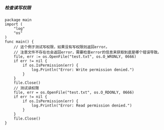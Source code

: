 ##### 检查读写权限
    package main
    import (
        "log"
        "os"
    )
    func main() {
        // 这个例子测试写权限，如果没有写权限则返回error。
        // 注意文件不存在也会返回error，需要检查error的信息来获取到底是哪个错误导致。
        file, err := os.OpenFile("test.txt", os.O_WRONLY, 0666)
        if err != nil {
            if os.IsPermission(err) {
                log.Println("Error: Write permission denied.")
            }
        }
        file.Close()
        // 测试读权限
        file, err = os.OpenFile("test.txt", os.O_RDONLY, 0666)
        if err != nil {
            if os.IsPermission(err) {
                log.Println("Error: Read permission denied.")
            }
        }
        file.Close()
    }